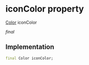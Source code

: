 


# iconColor property






[Color](https://api.flutter.dev/flutter/dart-ui/Color-class.html) iconColor
  
_final_






## Implementation

```dart
final Color iconColor;


```







